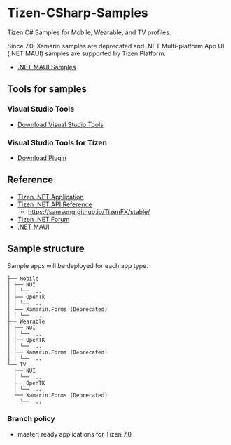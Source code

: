 # Tizen-CSharp-Samples
Tizen C# Samples for Mobile, Wearable, and TV profiles.

Since 7.0, Xamarin samples are deprecated and .NET Multi-platform App UI (.NET MAUI) samples are supported by Tizen Platform.
* [.NET MAUI Samples](https://github.com/dotnet/maui-samples)

## Tools for samples

### Visual Studio Tools
* [Download Visual Studio Tools](https://visualstudio.microsoft.com/downloads/)

### Visual Studio Tools for Tizen
* [Download Plugin](https://docs.tizen.org/application/vstools/install)

## Reference
* [Tizen .NET Application](https://docs.tizen.org/application/dotnet/index)
* [Tizen .NET API Reference](https://docs.tizen.org/application/dotnet/api/overview)
  - https://samsung.github.io/TizenFX/stable/
* [Tizen .NET Forum](https://developer.tizen.org/forums/tizen-.net/active)
* [.NET MAUI](https://dotnet.microsoft.com/en-us/apps/maui)

## Sample structure

Sample apps will be deployed for each app type.

```
├── Mobile
│ ├── NUI
│ │ └── ...
│ ├── OpenTk
│ │ └── ...
│ └── Xamarin.Forms (Deprecated)
│ │ └── ...
├── Wearable
│ ├── NUI
│ │ └── ...
│ ├── OpenTK
│ │ └── ...
│ └── Xamarin.Forms (Deprecated)
│ │ └── ...
└── TV
  ├── NUI
  │ └── ...
  ├── OpenTK
  │ └── ...
  └── Xamarin.Forms (Deprecated)
    └── ...
```

### Branch policy
* master: ready applications for Tizen 7.0
